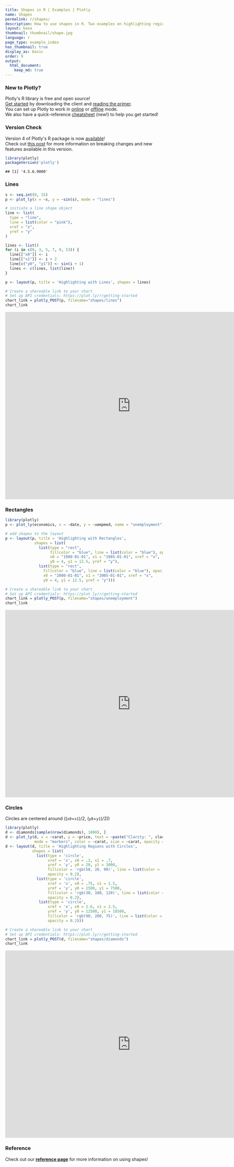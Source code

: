 ```yaml
---
title: Shapes in R | Examples | Plotly
name: Shapes
permalink: r/shapes/
description: How to use shapes in R. Two examples on highlighting regions by adding shapes to your R charts.
layout: base
thumbnail: thumbnail/shape.jpg
language: r
page_type: example_index
has_thumbnail: true
display_as: basic
order: 9
output:
  html_document:
    keep_md: true
---
```



### New to Plotly?

Plotly's R library is free and open source!<br>
[Get started](https://plot.ly/r/getting-started/) by downloading the client and [reading the primer](https://plot.ly/r/getting-started/).<br>
You can set up Plotly to work in [online](https://plot.ly/r/getting-started/#hosting-graphs-in-your-online-plotly-account) or [offline](https://plot.ly/r/offline/) mode.<br>
We also have a quick-reference [cheatsheet](https://images.plot.ly/plotly-documentation/images/r_cheat_sheet.pdf) (new!) to help you get started!

### Version Check

Version 4 of Plotly's R package is now [available](https://plot.ly/r/getting-started/#installation)!<br>
Check out [this post](http://moderndata.plot.ly/upgrading-to-plotly-4-0-and-above/) for more information on breaking changes and new features available in this version.

```r
library(plotly)
packageVersion('plotly')
```

```
## [1] '4.5.6.9000'
```

### Lines


```r
s <- seq.int(0, 15)
p <- plot_ly(x = ~s, y = ~sin(s), mode = "lines")

# initiate a line shape object
line <- list(
  type = "line",
  line = list(color = "pink"),
  xref = "x",
  yref = "y"
)

lines <- list()
for (i in c(0, 3, 5, 7, 9, 13)) {
  line[["x0"]] <- i
  line[["x1"]] <- i + 2
  line[c("y0", "y1")] <- sin(i + 1)
  lines <- c(lines, list(line))
}

p <- layout(p, title = 'Highlighting with Lines', shapes = lines)

# Create a shareable link to your chart
# Set up API credentials: https://plot.ly/r/getting-started
chart_link = plotly_POST(p, filename="shapes/lines")
chart_link
```

<iframe src="https://plot.ly/~RPlotBot/3947.embed" width="800" height="600" id="igraph" scrolling="no" seamless="seamless" frameBorder="0"> </iframe>

### Rectangles

```r
library(plotly)
p <- plot_ly(economics, x = ~date, y = ~uempmed, name = "unemployment")

# add shapes to the layout
p <- layout(p, title = 'Highlighting with Rectangles',
             shapes = list(
               list(type = "rect",
                    fillcolor = "blue", line = list(color = "blue"), opacity = 0.3,
                    x0 = "1980-01-01", x1 = "1985-01-01", xref = "x",
                    y0 = 4, y1 = 12.5, yref = "y"),
               list(type = "rect",
                 fillcolor = "blue", line = list(color = "blue"), opacity = 0.2,
                 x0 = "2000-01-01", x1 = "2005-01-01", xref = "x",
                 y0 = 4, y1 = 12.5, yref = "y")))

# Create a shareable link to your chart
# Set up API credentials: https://plot.ly/r/getting-started
chart_link = plotly_POST(p, filename="shapes/unemployment")
chart_link
```

<iframe src="https://plot.ly/~RPlotBot/2757.embed" width="800" height="600" id="igraph" scrolling="no" seamless="seamless" frameBorder="0"> </iframe>

### Circles

Circles are centered around  ((`x0`+`x1`)/2, (`y0`+`y1`)/2))


```r
library(plotly)
d <- diamonds[sample(nrow(diamonds), 1000), ]
d <- plot_ly(d, x = ~carat, y = ~price, text = ~paste("Clarity: ", clarity),
             mode = "markers", color = ~carat, size = ~carat, opacity = ~carat)
d <- layout(d, title = 'Highlighting Regions with Circles',
            shapes = list(
              list(type = 'circle',
                   xref = 'x', x0 = .2, x1 = .7,
                   yref = 'y', y0 = 20, y1 = 3000,
                   fillcolor = 'rgb(50, 20, 90)', line = list(color = 'rgb(50, 20, 90)'),
                   opacity = 0.2),
              list(type = 'circle',
                   xref = 'x', x0 = .75, x1 = 1.5,
                   yref = 'y', y0 = 2500, y1 = 7500,
                   fillcolor = 'rgb(30, 100, 120)', line = list(color = 'rgb(30, 100, 120)'),
                   opacity = 0.2),
               list(type = 'circle',
                   xref = 'x', x0 = 1.6, x1 = 2.5,
                   yref = 'y', y0 = 12500, y1 = 18500,
                   fillcolor = 'rgb(90, 200, 75)', line = list(color = 'rgb(90, 200, 75)'),
                   opacity = 0.2)))

# Create a shareable link to your chart
# Set up API credentials: https://plot.ly/r/getting-started
chart_link = plotly_POST(d, filename="shapes/diamonds")
chart_link
```

<iframe src="https://plot.ly/~RPlotBot/2759.embed" width="800" height="600" id="igraph" scrolling="no" seamless="seamless" frameBorder="0"> </iframe>

### Reference
Check out our <b>[reference page](https://plot.ly/r/reference/#layout-shapes)</b> for more information on using shapes!
